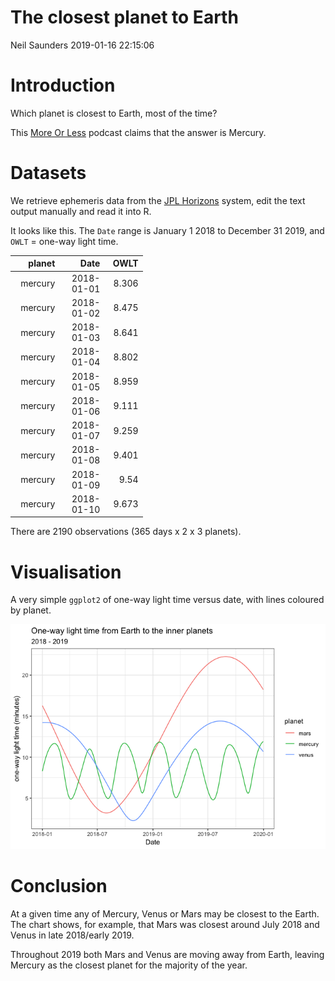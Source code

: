 The closest planet to Earth
================
Neil Saunders
2019-01-16 22:15:06

Introduction
============

Which planet is closest to Earth, most of the time?

This [More Or Less](https://www.bbc.co.uk/sounds/play/m0001y9p) podcast claims that the answer is Mercury.

Datasets
========

We retrieve ephemeris data from the [JPL Horizons](https://ssd.jpl.nasa.gov/horizons.cgi) system, edit the text output manually and read it into R.

It looks like this. The `Date` range is January 1 2018 to December 31 2019, and `OWLT` = one-way light time.

<table style="width:42%;">
<colgroup>
<col width="13%" />
<col width="18%" />
<col width="9%" />
</colgroup>
<thead>
<tr class="header">
<th align="right">planet</th>
<th align="right">Date</th>
<th align="right">OWLT</th>
</tr>
</thead>
<tbody>
<tr class="odd">
<td align="right">mercury</td>
<td align="right">2018-01-01</td>
<td align="right">8.306</td>
</tr>
<tr class="even">
<td align="right">mercury</td>
<td align="right">2018-01-02</td>
<td align="right">8.475</td>
</tr>
<tr class="odd">
<td align="right">mercury</td>
<td align="right">2018-01-03</td>
<td align="right">8.641</td>
</tr>
<tr class="even">
<td align="right">mercury</td>
<td align="right">2018-01-04</td>
<td align="right">8.802</td>
</tr>
<tr class="odd">
<td align="right">mercury</td>
<td align="right">2018-01-05</td>
<td align="right">8.959</td>
</tr>
<tr class="even">
<td align="right">mercury</td>
<td align="right">2018-01-06</td>
<td align="right">9.111</td>
</tr>
<tr class="odd">
<td align="right">mercury</td>
<td align="right">2018-01-07</td>
<td align="right">9.259</td>
</tr>
<tr class="even">
<td align="right">mercury</td>
<td align="right">2018-01-08</td>
<td align="right">9.401</td>
</tr>
<tr class="odd">
<td align="right">mercury</td>
<td align="right">2018-01-09</td>
<td align="right">9.54</td>
</tr>
<tr class="even">
<td align="right">mercury</td>
<td align="right">2018-01-10</td>
<td align="right">9.673</td>
</tr>
</tbody>
</table>

There are 2190 observations (365 days x 2 x 3 planets).

Visualisation
=============

A very simple `ggplot2` of one-way light time versus date, with lines coloured by planet.

![](closest_planet_files/figure-markdown_github/plot-data-1.png)

Conclusion
==========

At a given time any of Mercury, Venus or Mars may be closest to the Earth. The chart shows, for example, that Mars was closest around July 2018 and Venus in late 2018/early 2019.

Throughout 2019 both Mars and Venus are moving away from Earth, leaving Mercury as the closest planet for the majority of the year.

